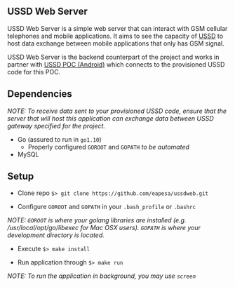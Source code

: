 USSD Web Server
---------------

USSD Web Server is a simple web server that can interact with GSM cellular
telephones and mobile applications. It aims to see the capacity of [USSD](https://en.wikipedia.org/wiki/Unstructured_Supplementary_Service_Data)
to host data exchange between mobile applications that only has GSM signal.

USSD Web Server is the backend counterpart of the project and works in partner with
[USSD POC (Android)](https://github.com/eapesa/ussdpoc-android) which connects to
the provisioned USSD code for this POC.


## Dependencies

*NOTE: To receive data sent to your provisioned USSD code, ensure that the server
       that will host this application can exchange data between USSD gateway
       specified for the project.*

- Go (assured to run in `go1.10`)
  - Properly configured `GOROOT` and `GOPATH` *to be automated*
- MySQL


## Setup

- Clone repo `$> git clone https://github.com/eapesa/ussdweb.git`

- Configure `GOROOT` and `GOPATH` in your `.bash_profile` or `.bashrc`

*NOTE: `GOROOT` is where your golang libraries are installed (e.g.
       /usr/local/opt/go/libexec for Mac OSX users). `GOPATH` is where your
       development directory is located.*

- Execute `$> make install`

- Run application through `$> make run`

*NOTE: To run the application in background, you may use `screen`*
